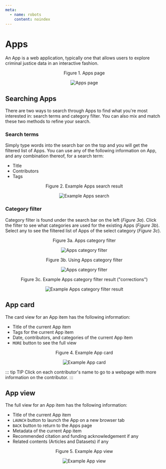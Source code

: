 ```yaml
---
meta:
  - name: robots
    content: noindex
---
```


# Apps

An App is a web application, typically one that allows users to explore criminal justice data in an interactive fashion.

<div style="text-align:center">

<span class="fig-title">Figure 1. Apps page</span>

![Apps page](/researchhub/docs/assets/img/app-page.png)

</div>

## Searching Apps

There are two ways to search through Apps to find what you're most interested in: search terms and category filter. You can also mix and match these two methods to refine your search.

### Search terms

Simply type words into the search bar on the top and you will get the filtered list of Apps. You can use any of the following information on App, and any combination thereof, for a search term:

- Title
- Contributors
- Tags

<div style="text-align:center">

<span class="fig-title">Figure 2. Example Apps search result</span>

![Example Apps search](/researchhub/docs/assets/img/app-search.png)

</div>

### Category filter

Category filter is found under the search bar on the left (_Figure 3a_). Click the filter to see what categories are used for the existing Apps (_Figure 3b_). Select any to see the filtered list of Apps of the select category (_Figure 3c_).

<div style="text-align:center">

<span class="fig-title">Figure 3a. Apps category filter</span>

![Apps category filter](/researchhub/docs/assets/img/app-filter-1.png)

</div>

<div style="text-align:center">

<span class="fig-title">Figure 3b. Using Apps category filter</span>

![Apps category filter](/researchhub/docs/assets/img/app-filter-2.png)

</div>

<div style="text-align:center">

<span class="fig-title">Figure 3c. Example Apps category filter result ("corrections")</span>

![Example Apps category filter result](/researchhub/docs/assets/img/app-filter-3.png)

</div>

## App card

The card view for an App item has the following information:

- Title of the current App item
- Tags for the current App item
- Date, contributors, and categories of the current App item
- `MORE` button to see the full view

<div style="text-align:center">

<span class="fig-title">Figure 4. Example App card</span>

![Example App card](/researchhub/docs/assets/img/app-card.png)

</div>

::: tip TIP
Click on each contributor's name to go to a webpage with more information on the contributor.
:::

## App view

The full view for an App item has the following information:

- Title of the current App item
- `LAUNCH` button to launch the App on a new browser tab
- `BACK` button to return to the Apps page
- Metadata of the current App item
- Recommended citation and funding acknowledgement if any
- Related contents (Articles and Datasets) if any

<div style="text-align:center">

<span class="fig-title">Figure 5. Example App view</span>

![Example App view](/researchhub/docs/assets/img/app-view.png)

</div>

<FundingStatement />
